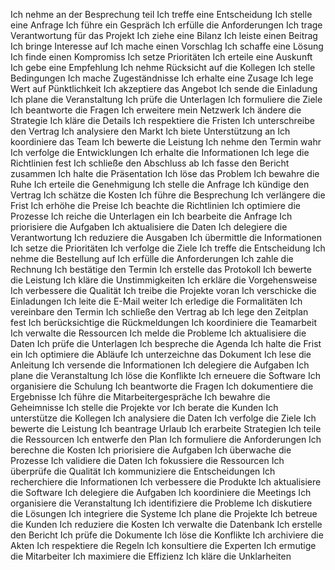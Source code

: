 Ich nehme an der Besprechung teil
Ich treffe eine Entscheidung
Ich stelle eine Anfrage
Ich führe ein Gespräch
Ich erfülle die Anforderungen
Ich trage Verantwortung für das Projekt
Ich ziehe eine Bilanz
Ich leiste einen Beitrag
Ich bringe Interesse auf
Ich mache einen Vorschlag
Ich schaffe eine Lösung
Ich finde einen Kompromiss
Ich setze Prioritäten
Ich erteile eine Auskunft
Ich gebe eine Empfehlung
Ich nehme Rücksicht auf die Kollegen
Ich stelle Bedingungen
Ich mache Zugeständnisse
Ich erhalte eine Zusage
Ich lege Wert auf Pünktlichkeit
Ich akzeptiere das Angebot
Ich sende die Einladung
Ich plane die Veranstaltung
Ich prüfe die Unterlagen
Ich formuliere die Ziele
Ich beantworte die Fragen
Ich erweitere mein Netzwerk
Ich ändere die Strategie
Ich kläre die Details
Ich respektiere die Fristen
Ich unterschreibe den Vertrag
Ich analysiere den Markt
Ich biete Unterstützung an
Ich koordiniere das Team
Ich bewerte die Leistung
Ich nehme den Termin wahr
Ich verfolge die Entwicklungen
Ich erhalte die Informationen
Ich lege die Richtlinien fest
Ich schließe den Abschluss ab
Ich fasse den Bericht zusammen
Ich halte die Präsentation
Ich löse das Problem
Ich bewahre die Ruhe
Ich erteile die Genehmigung
Ich stelle die Anfrage
Ich kündige den Vertrag
Ich schätze die Kosten
Ich führe die Besprechung
Ich verlängere die Frist
Ich erhöhe die Preise
Ich beachte die Richtlinien
Ich optimiere die Prozesse
Ich reiche die Unterlagen ein
Ich bearbeite die Anfrage
Ich priorisiere die Aufgaben
Ich aktualisiere die Daten
Ich delegiere die Verantwortung
Ich reduziere die Ausgaben
Ich übermittle die Informationen
Ich setze die Prioritäten
Ich verfolge die Ziele
Ich treffe die Entscheidung
Ich nehme die Bestellung auf
Ich erfülle die Anforderungen
Ich zahle die Rechnung
Ich bestätige den Termin
Ich erstelle das Protokoll
Ich bewerte die Leistung
Ich kläre die Unstimmigkeiten
Ich erkläre die Vorgehensweise
Ich verbessere die Qualität
Ich treibe die Projekte voran
Ich verschicke die Einladungen
Ich leite die E-Mail weiter
Ich erledige die Formalitäten
Ich vereinbare den Termin
Ich schließe den Vertrag ab
Ich lege den Zeitplan fest
Ich berücksichtige die Rückmeldungen
Ich koordiniere die Teamarbeit
Ich verwalte die Ressourcen
Ich melde die Probleme
Ich aktualisiere die Daten
Ich prüfe die Unterlagen
Ich bespreche die Agenda
Ich halte die Frist ein
Ich optimiere die Abläufe
Ich unterzeichne das Dokument
Ich lese die Anleitung
Ich versende die Informationen
Ich delegiere die Aufgaben
Ich plane die Veranstaltung
Ich löse die Konflikte
Ich erneuere die Software
Ich organisiere die Schulung
Ich beantworte die Fragen
Ich dokumentiere die Ergebnisse
Ich führe die Mitarbeitergespräche
Ich bewahre die Geheimnisse
Ich stelle die Projekte vor
Ich berate die Kunden
Ich unterstütze die Kollegen
Ich analysiere die Daten
Ich verfolge die Ziele
Ich bewerte die Leistung
Ich beantrage Urlaub
Ich erarbeite Strategien
Ich teile die Ressourcen
Ich entwerfe den Plan
Ich formuliere die Anforderungen
Ich berechne die Kosten
Ich priorisiere die Aufgaben
Ich überwache die Prozesse
Ich validiere die Daten
Ich fokussiere die Ressourcen
Ich überprüfe die Qualität
Ich kommuniziere die Entscheidungen
Ich recherchiere die Informationen
Ich verbessere die Produkte
Ich aktualisiere die Software
Ich delegiere die Aufgaben
Ich koordiniere die Meetings
Ich organisiere die Veranstaltung
Ich identifiziere die Probleme
Ich diskutiere die Lösungen
Ich integriere die Systeme
Ich plane die Projekte
Ich betreue die Kunden
Ich reduziere die Kosten
Ich verwalte die Datenbank
Ich erstelle den Bericht
Ich prüfe die Dokumente
Ich löse die Konflikte
Ich archiviere die Akten
Ich respektiere die Regeln
Ich konsultiere die Experten
Ich ermutige die Mitarbeiter
Ich maximiere die Effizienz
Ich kläre die Unklarheiten